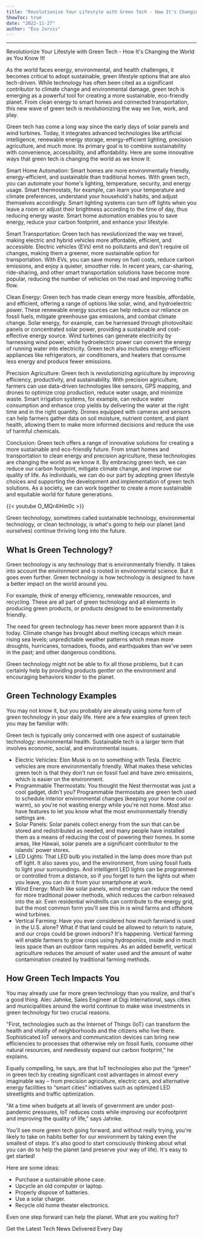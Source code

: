```yaml
---
title: "Revolutionize Your Lifestyle with Green Tech - How It's Changing the World as You Know It!"
ShowToc: true 
date: "2022-11-27"
author: "Eva Jarvis"
---
```

*****
Revolutionize Your Lifestyle with Green Tech - How It's Changing the World as You Know It!

As the world faces energy, environmental, and health challenges, it becomes critical to adopt sustainable, green lifestyle options that are also tech-driven. While technology has often been cited as a significant contributor to climate change and environmental damage, green tech is emerging as a powerful tool for creating a more sustainable, eco-friendly planet. From clean energy to smart homes and connected transportation, this new wave of green tech is revolutionizing the way we live, work, and play.

Green tech has come a long way since the early days of solar panels and wind turbines. Today, it integrates advanced technologies like artificial intelligence, renewable energy storage, energy-efficient lighting, precision agriculture, and much more. Its primary goal is to combine sustainability with convenience, accessibility, and affordability. Here are some innovative ways that green tech is changing the world as we know it:

Smart Home Automation:
Smart homes are more environmentally friendly, energy-efficient, and sustainable than traditional homes. With green tech, you can automate your home's lighting, temperature, security, and energy usage. Smart thermostats, for example, can learn your temperature and climate preferences, understand your household's habits, and adjust themselves accordingly. Smart lighting systems can turn off lights when you leave a room or adjust their brightness according to the time of day, thus reducing energy waste. Smart home automation enables you to save energy, reduce your carbon footprint, and enhance your lifestyle.

Smart Transportation:
Green tech has revolutionized the way we travel, making electric and hybrid vehicles more affordable, efficient, and accessible. Electric vehicles (EVs) emit no pollutants and don't require oil changes, making them a greener, more sustainable option for transportation. With EVs, you can save money on fuel costs, reduce carbon emissions, and enjoy a quieter, smoother ride. In recent years, car-sharing, ride-sharing, and other smart transportation solutions have become more popular, reducing the number of vehicles on the road and improving traffic flow.

Clean Energy:
Green tech has made clean energy more feasible, affordable, and efficient, offering a range of options like solar, wind, and hydroelectric power. These renewable energy sources can help reduce our reliance on fossil fuels, mitigate greenhouse gas emissions, and combat climate change. Solar energy, for example, can be harnessed through photovoltaic panels or concentrated solar power, providing a sustainable and cost-effective energy source. Wind turbines can generate electricity by harnessing wind power, while hydroelectric power can convert the energy of running water into electricity. Green tech also includes energy-efficient appliances like refrigerators, air conditioners, and heaters that consume less energy and produce fewer emissions.

Precision Agriculture:
Green tech is revolutionizing agriculture by improving efficiency, productivity, and sustainability. With precision agriculture, farmers can use data-driven technologies like sensors, GPS mapping, and drones to optimize crop production, reduce water usage, and minimize waste. Smart irrigation systems, for example, can reduce water consumption and enhance crop yields by delivering the water at the right time and in the right quantity. Drones equipped with cameras and sensors can help farmers gather data on soil moisture, nutrient content, and plant health, allowing them to make more informed decisions and reduce the use of harmful chemicals.

Conclusion:
Green tech offers a range of innovative solutions for creating a more sustainable and eco-friendly future. From smart homes and transportation to clean energy and precision agriculture, these technologies are changing the world as we know it. By embracing green tech, we can reduce our carbon footprint, mitigate climate change, and improve our quality of life. As individuals, we can do our part by adopting green lifestyle choices and supporting the development and implementation of green tech solutions. As a society, we can work together to create a more sustainable and equitable world for future generations.

{{< youtube O_MQr4lHm0c >}} 




Green technology, sometimes called sustainable technology, environmental technology, or clean technology, is what's going to help our planet (and ourselves) continue thriving long into the future.

 
##   What Is Green Technology?  
 

Green technology is any technology that is environmentally friendly. It takes into account the environment and is rooted in environmental science. But it goes even further. Green technology is how technology is designed to have a better impact on the world around you.

 

For example, think of energy efficiency, renewable resources, and recycling. These are all part of green technology and all elements in producing green products, or products designed to be environmentally friendly.

 

The need for green technology has never been more apparent than it is today. Climate change has brought about melting icecaps which mean rising sea levels; unpredictable weather patterns which mean more droughts, hurricanes, tornadoes, floods, and earthquakes than we've seen in the past; and other dangerous conditions.

 

Green technology might not be able to fix all those problems, but it can certainly help by providing products gentler on the environment and encouraging behaviors kinder to the planet.

 
##   Green Technology Examples  
 

You may not know it, but you probably are already using some form of green technology in your daily life. Here are a few examples of green tech you may be familiar with:

 
Green tech is typically only concerned with one aspect of sustainable technology: environmental health. Sustainable tech is a larger term that involves economic, social, and environmental issues.
 
- Electric Vehicles: Elon Musk is on to something with Tesla. Electric vehicles are more environmentally friendly. What makes these vehicles green tech is that they don't run on fossil fuel and have zero emissions, which is easier on the environment.
 - Programmable Thermostats: You thought the Nest thermostat was just a cool gadget, didn't you? Programmable thermostats are green tech used to schedule interior environmental changes (keeping your home cool or warm), so you're not wasting energy while you're not home. Most also have features to let you know what the most environmentally friendly settings are.
 - Solar Panels: Solar panels collect energy from the sun that can be stored and redistributed as needed, and many people have installed them as a means of reducing the cost of powering their homes. In some areas, like Hawaii, solar panels are a significant contributor to the islands' power stores.
 - LED Lights: That LED bulb you installed in the lamp does more than put off light. It also saves you, and the environment, from using fossil fuels to light your surroundings. And intelligent LED lights can be programmed or controlled from a distance, so if you forget to turn the lights out when you leave, you can do it from your smartphone at work.
 - Wind Energy: Much like solar panels, wind energy can reduce the need for more traditional power methods, which reduces the carbon released into the air. Even residential windmills can contribute to the energy grid, but the most common form you'll see this in is wind farms and offshore wind turbines.
 - Vertical Farming: Have you ever considered how much farmland is used in the U.S. alone? What if that land could be allowed to return to nature, and our crops could be grown indoors? It's happening. Vertical farming will enable farmers to grow crops using hydroponics, inside and in much less space than an outdoor farm requires. As an added benefit, vertical agriculture reduces the amount of water used and the amount of water contamination created by traditional farming methods.

 
##   How Green Tech Impacts You  
 

You may already use far more green technology than you realize, and that's a good thing. Alec Jahnke, Sales Engineer at Digi International, says cities and municipalities around the world continue to make wise investments in green technology for two crucial reasons.

 

"First, technologies such as the Internet of Things (IoT) can transform the health and vitality of neighborhoods and the citizens who live there. Sophisticated IoT sensors and communication devices can bring new efficiencies to processes that otherwise rely on fossil fuels, consume other natural resources, and needlessly expand our carbon footprint," he explains.

 

Equally compelling, he says, are that IoT technologies also put the “green” in green tech by creating significant cost advantages in almost every imaginable way – from precision agriculture, electric cars, and alternative energy facilities to “smart cities” initiatives such as optimized LED streetlights and traffic optimization.

 

"At a time when budgets at all levels of government are under post-pandemic pressures, IoT reduces costs while improving our ecofootprint and improving the quality of life," says Jahnke.

 

You'll see more green tech going forward, and without really trying, you're likely to take on habits better for our environment by taking even the smallest of steps. It's also good to start consciously thinking about what you can do to help the planet (and preserve your way of life). It's easy to get started!

 

Here are some ideas:

 
- Purchase a sustainable phone case.
 - Upcycle an old computer or laptop.
 - Properly dispose of batteries.
 - Use a solar charger.
 - Recycle old home theater electronics.

 

Even one step forward can help the planet. What are you waiting for?

 

Get the Latest Tech News Delivered Every Day




